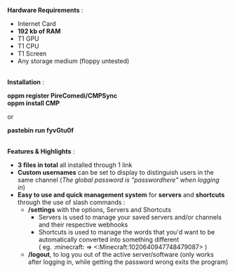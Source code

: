 **Hardware Requirements** :
- Internet Card
- **192 kb of RAM**
- T1 GPU
- T1 CPU
- T1 Screen
- Any storage medium (floppy untested)
  
\
**Installation** :

**oppm register PireComedi/CMPSync\
oppm install CMP**

or

**__pastebin run fyvGtu0f__**
  
\
**Features & Highlights** :
- **3 files in total** all installed through 1 link
- **Custom usernames** can be set to display to distinguish users in the same channel (*The global password is "passwordhere" when logging in*)
- **Easy to use and quick management system** for **servers** and **shortcuts** through the use of slash commands :
  - **/settings** with the options, Servers and Shortcuts
     - Servers is used to manage your saved servers and/or channels and their respective webhooks
     - Shortcuts is used to manage the words that you'd want to be automatically converted into something different\
       ( eg. :minecraft: => \<:Minecraft:1020640947748479087> )
  - **/logout**, to log you out of the active server/software (only works after logging in, while getting the password wrong exits the program)
